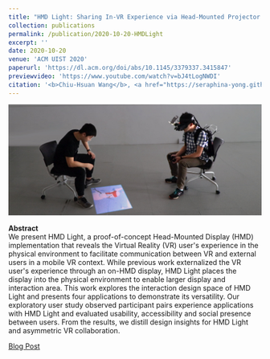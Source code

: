 ```yaml
---
title: "HMD Light: Sharing In-VR Experience via Head-Mounted Projector for Asymmetric Interaction"
collection: publications
permalink: /publication/2020-10-20-HMDLight
excerpt: ''
date: 2020-10-20
venue: 'ACM UIST 2020'
paperurl: 'https://dl.acm.org/doi/abs/10.1145/3379337.3415847'
previewvideo: 'https://www.youtube.com/watch?v=bJ4tLogNWDI'
citation: '<b>Chiu-Hsuan Wang</b>, <a href="https://seraphina-yong.github.io/?fbclid=IwAR2UR6riWlTsiPUeI7wzCd6O44X4wkkI5hQp3EZiKd-4dwJkYEDNl5Msj7g" style="color:#494e52; text-decoration: none;">Seraphina Yong</a>, Hsin-Yu Chen, Yuan-Syun Ye, and Liwei Chan. 2020. HMD Light: Sharing In-VR Experience via Head-Mounted Projector for Asymmetric Interaction. In Proceedings of the 33rd Annual ACM Symposium on User Interface Software and Technology (UIST ’20). Association for Computing Machinery, New York, NY, USA, 472–486.'
---
```


![teaser](/images/HMDLight.png)

<b>Abstract</b><br>
We present HMD Light, a proof-of-concept Head-Mounted Display (HMD) implementation that reveals the Virtual Reality (VR) user's experience in the physical environment to facilitate communication between VR and external users in a mobile VR context. While previous work externalized the VR user's experience through an on-HMD display, HMD Light places the display into the physical environment to enable larger display and interaction area. This work explores the interaction design space of HMD Light and presents four applications to demonstrate its versatility. Our exploratory user study observed participant pairs experience applications with HMD Light and evaluated usability, accessibility and social presence between users. From the results, we distill design insights for HMD Light and asymmetric VR collaboration.

[Blog Post](https://medium.com/acm-uist/versatile-interaction-between-physical-and-virtual-realities-on-the-go-b9eb016e272d)
